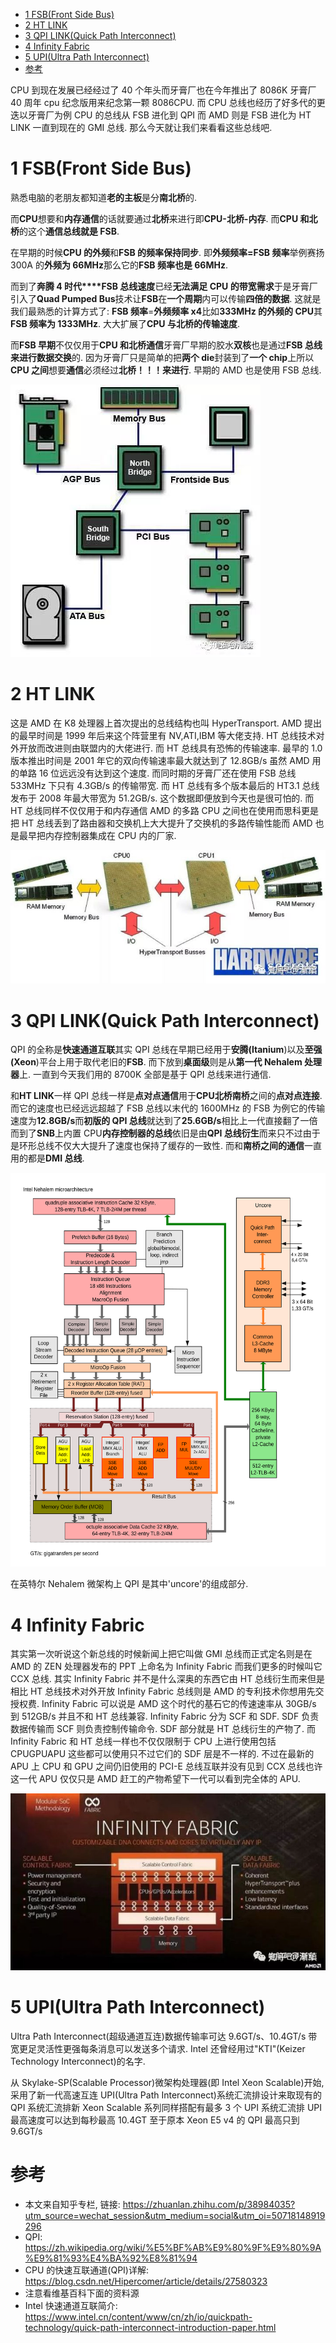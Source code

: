 
<!-- @import "[TOC]" {cmd="toc" depthFrom=1 depthTo=6 orderedList=false} -->

<!-- code_chunk_output -->

- [1 FSB(Front Side Bus)](#1-fsbfront-side-bus)
- [2 HT LINK](#2-ht-link)
- [3 QPI LINK(Quick Path Interconnect)](#3-qpi-linkquick-path-interconnect)
- [4 Infinity Fabric](#4-infinity-fabric)
- [5 UPI(Ultra Path Interconnect)](#5-upiultra-path-interconnect)
- [参考](#参考)

<!-- /code_chunk_output -->

CPU 到现在发展已经经过了 40 个年头而牙膏厂也在今年推出了 8086K 牙膏厂 40 周年 cpu 纪念版用来纪念第一颗 8086CPU. 而 CPU 总线也经历了好多代的更迭以牙膏厂为例 CPU 的总线从 FSB 进化到 QPI 而 AMD 则是 FSB 进化为 HT LINK 一直到现在的 GMI 总线. 那么今天就让我们来看看这些总线吧.

# 1 FSB(Front Side Bus)

熟悉电脑的老朋友都知道**老的主板**是分**南北桥**的.

而**CPU**想要和**内存通信**的话就要通过**北桥**来进行即**CPU\-北桥\-内存**. 而**CPU 和北桥**的这个**通信总线就是 FSB**.

在早期的时候**CPU 的外频**和**FSB 的频率保持同步**. 即**外频频率=FSB 频率**举例赛扬 300A 的**外频为 66MHz**那么它的**FSB 频率也是 66MHz**.

而到了**奔腾 4 时代****FSB 总线速度**已经**无法满足 CPU 的带宽需求**于是牙膏厂引入了**Quad Pumped Bus**技术让**FSB**在**一个周期**内可以传输**四倍的数据**. 这就是我们最熟悉的计算方式了: **FSB 频率**=**外频频率 x4**比如**333MHz 的外频的 CPU**其**FSB 频率为 1333MHz**. 大大扩展了**CPU 与北桥的传输速度**.

而**FSB 早期**不仅仅用于**CPU 和北桥通信**牙膏厂早期的胶水**双核**也是通过**FSB 总线来进行数据交换**的. 因为牙膏厂只是简单的把**两个 die**封装到了**一个 chip**上所以**CPU 之间**想要**通信**必须经过**北桥！！！来进行**. 早期的 AMD 也是使用 FSB 总线.

![](./images/2019-04-24-10-17-28.png)

# 2 HT LINK

这是 AMD 在 K8 处理器上首次提出的总线结构也叫 HyperTransport. AMD 提出的最早时间是 1999 年后来这个阵营里有 NV,ATI,IBM 等大佬支持. HT 总线技术对外开放而改进则由联盟内的大佬进行. 而 HT 总线具有恐怖的传输速率. 最早的 1.0 版本推出时间是 2001 年它的双向传输速率最大就达到了 12.8GB/s 虽然 AMD 用的单路 16 位远远没有达到这个速度. 而同时期的牙膏厂还在使用 FSB 总线 533MHz 下只有 4.3GB/s 的传输带宽. 而 HT 总线有多个版本最后的 HT3.1 总线发布于 2008 年最大带宽为 51.2GB/s. 这个数据即便放到今天也是很可怕的. 而 HT 总线同样不仅仅用于和内存通信 AMD 的多路 CPU 之间也在使用而思科更是把 HT 总线丢到了路由器和交换机上大大提升了交换机的多路传输性能而 AMD 也是最早把内存控制器集成在 CPU 内的厂家.

![](./images/2019-04-24-10-31-54.png)

# 3 QPI LINK(Quick Path Interconnect)

QPI 的全称是**快速通道互联**其实 QPI 总线在早期已经用于**安腾(Itanium**)以及**至强(Xeon**)平台上用于取代老旧的**FSB**. 而下放到**桌面级**则是从**第一代 Nehalem 处理器**上. 一直到今天我们用的 8700K 全部是基于 QPI 总线来进行通信.

和**HT LINK**一样 QPI 总线一样是**点对点通信**用于**CPU****北桥****南桥**之间的**点对点连接**. 而它的速度也已经远远超越了 FSB 总线以末代的 1600MHz 的 FSB 为例它的传输速度为**12.8GB/s**而**初版的 QPI 总线**就达到了**25.6GB/s**相比上一代直接翻了一倍而到了**SNB**上内置 CPU**内存控制器的总线**依旧是由**QPI 总线衍生**而来只不过由于是环形总线不仅大大提升了速度也保持了缓存的一致性. 而和**南桥之间的通信**一直用的都是**DMI 总线**.

![Intel_Nehalem_arch.svg](./images/Intel_Nehalem_arch.svg)

在英特尔 Nehalem 微架构上 QPI 是其中'uncore'的组成部分.

# 4 Infinity Fabric

其实第一次听说这个新总线的时候新闻上把它叫做 GMI 总线而正式定名则是在 AMD 的 ZEN 处理器发布的 PPT 上命名为 Infinity Fabric 而我们更多的时候叫它 CCX 总线. 其实 Infinity Fabric 并不是什么深奥的东西它由 HT 总线衍生而来但是相比 HT 总线技术对外开放 Infinity Fabric 总线则是 AMD 的专利技术你想用先交授权费. Infinity Fabric 可以说是 AMD 这个时代的基石它的传速速率从 30GB/s 到 512GB/s 并且不和 HT 总线兼容. Infinity Fabric 分为 SCF 和 SDF. SDF 负责数据传输而 SCF 则负责控制传输命令. SDF 部分就是 HT 总线衍生的产物了. 而 Infinity Fabric 和 HT 总线一样也不仅仅限制于 CPU 上进行使用包括 CPUGPUAPU 这些都可以使用只不过它们的 SDF 层是不一样的. 不过在最新的 APU 上 CPU 和 GPU 之间仍旧使用的 PCI-E 总线互联并没有见到 CCX 总线也许这一代 APU 仅仅只是 AMD 赶工的产物希望下一代可以看到完全体的 APU.

![](./images/2019-04-24-11-04-10.png)

# 5 UPI(Ultra Path Interconnect)

Ultra Path Interconnect(超级通道互连)数据传输率可达 9.6GT/s、10.4GT/s 带宽更足灵活性更强每条消息可以发送多个请求. Intel 还曾经用过"KTI"(Keizer Technology Interconnect)的名字.

从 Skylake\-SP(Scalable Processor)微架构处理器(即 Intel Xeon Scalable)开始, 采用了新一代高速互连 UPI(Ultra Path Interconnect)系统汇流排设计来取现有的 QPI 系统汇流排新 Xeon Scalable 系列同样搭配有最多 3 个 UPI 系统汇流排 UPI 最高速度可以达到每秒最高 10.4GT 至于原本 Xeon E5 v4 的 QPI 最高只到 9.6GT/s

# 参考

- 本文来自知乎专栏, 链接: https://zhuanlan.zhihu.com/p/38984035?utm_source=wechat_session&utm_medium=social&utm_oi=50718148919296
- QPI: https://zh.wikipedia.org/wiki/%E5%BF%AB%E9%80%9F%E9%80%9A%E9%81%93%E4%BA%92%E8%81%94
- CPU 的快速互联通道(QPI)详解: https://blog.csdn.net/Hipercomer/article/details/27580323
- 注意看维基百科下面的资料源
- Intel 快速通道互联简介: https://www.intel.cn/content/www/cn/zh/io/quickpath-technology/quick-path-interconnect-introduction-paper.html